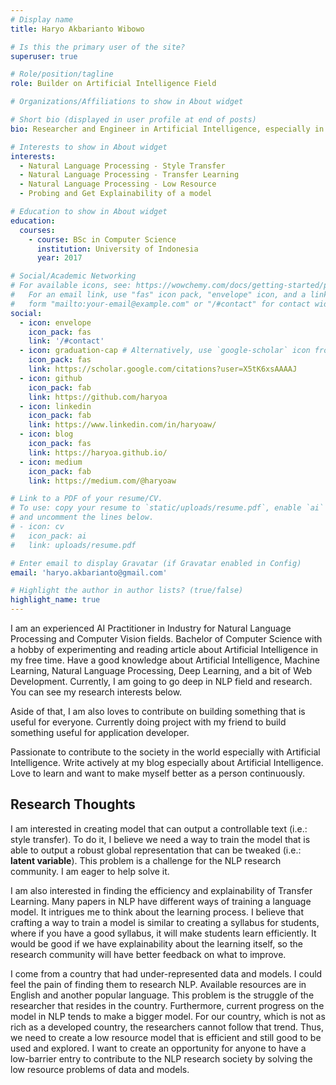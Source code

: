 ```yaml
---
# Display name
title: Haryo Akbarianto Wibowo

# Is this the primary user of the site?
superuser: true

# Role/position/tagline
role: Builder on Artificial Intelligence Field

# Organizations/Affiliations to show in About widget

# Short bio (displayed in user profile at end of posts)
bio: Researcher and Engineer in Artificial Intelligence, especially in NLP Deep Learning. Love to learn and share.

# Interests to show in About widget
interests:
  - Natural Language Processing - Style Transfer
  - Natural Language Processing - Transfer Learning
  - Natural Language Processing - Low Resource
  - Probing and Get Explainability of a model

# Education to show in About widget
education:
  courses:
    - course: BSc in Computer Science
      institution: University of Indonesia
      year: 2017

# Social/Academic Networking
# For available icons, see: https://wowchemy.com/docs/getting-started/page-builder/#icons
#   For an email link, use "fas" icon pack, "envelope" icon, and a link in the
#   form "mailto:your-email@example.com" or "/#contact" for contact widget.
social:
  - icon: envelope
    icon_pack: fas
    link: '/#contact'
  - icon: graduation-cap # Alternatively, use `google-scholar` icon from `ai` icon pack
    icon_pack: fas
    link: https://scholar.google.com/citations?user=X5tK6xsAAAAJ
  - icon: github
    icon_pack: fab
    link: https://github.com/haryoa
  - icon: linkedin
    icon_pack: fab
    link: https://www.linkedin.com/in/haryoaw/
  - icon: blog
    icon_pack: fas
    link: https://haryoa.github.io/
  - icon: medium
    icon_pack: fab
    link: https://medium.com/@haryoaw

# Link to a PDF of your resume/CV.
# To use: copy your resume to `static/uploads/resume.pdf`, enable `ai` icons in `params.toml`,
# and uncomment the lines below.
# - icon: cv
#   icon_pack: ai
#   link: uploads/resume.pdf

# Enter email to display Gravatar (if Gravatar enabled in Config)
email: 'haryo.akbarianto@gmail.com'

# Highlight the author in author lists? (true/false)
highlight_name: true
---
```


I am an experienced AI Practitioner in Industry for Natural Language Processing and Computer Vision fields. Bachelor of Computer Science with a hobby of experimenting and reading article about Artificial Intelligence in my free time. Have a good knowledge about Artificial Intelligence, Machine Learning, Natural Language Processing, Deep Learning, and a bit of Web Development. Currently, I am going to go deep in NLP field and research. You can see my research interests below. 

Aside of that, I am also loves to contribute on building something that is useful for everyone. Currently doing project with my friend to build something useful for application developer.

Passionate to contribute to the society in the world especially with Artificial Intelligence. Write actively at my blog especially about Artificial Intelligence. Love to learn and want to make myself better as a person continuously. 

## Research Thoughts

I am interested in creating model that can output a controllable text (i.e.: style transfer). To do it, I believe we need a way to train the model that is able to output a robust global representation that can be tweaked (i.e.: **latent variable**). This problem is a challenge for the NLP research community. I am eager to help solve it.

I am also interested in finding the efficiency and explainability of Transfer Learning. Many papers in NLP have different ways of training a language model. It intrigues me to think about the learning process. I believe that crafting a way to train a model is similar to creating a syllabus for students, where if you have a good syllabus, it will make students learn efficiently. It would be good if we have explainability about the learning itself, so the research community will have better feedback on what to improve.

I come from a country that had under-represented data and models. I could feel the pain of finding them to research NLP. Available resources are in English and another popular language. This problem is the struggle of the researcher that resides in the country. Furthermore, current progress on the model in NLP tends to make a bigger model. For our country, which is not as rich as a developed country, the researchers cannot follow that trend. Thus, we need to create a low resource model that is efficient and still good to be used and explored. I want to create an opportunity for anyone to have a low-barrier entry to contribute to the NLP research society by solving the low resource problems of data and models. 
